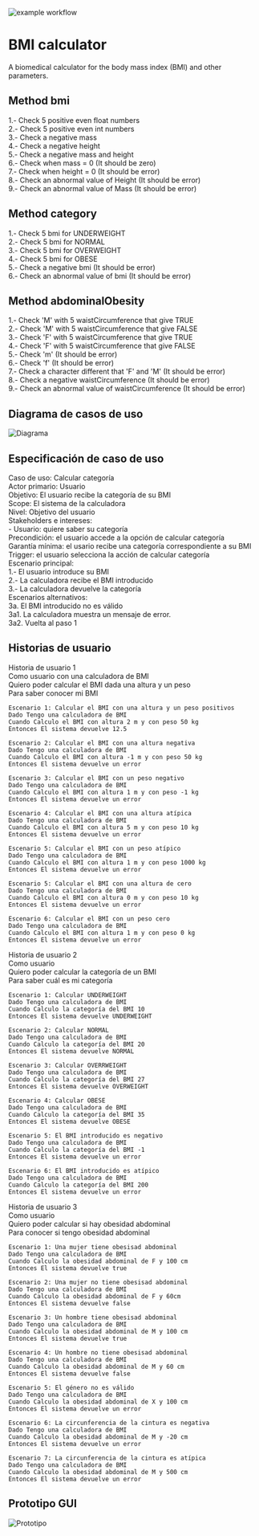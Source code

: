 ![example workflow](https://github.com/jmhorcas/bmicalc/actions/workflows/maven.yml/badge.svg)

# BMI calculator
A biomedical calculator for the body mass index (BMI) and other parameters.

## Method bmi
1.- Check 5 positive even float numbers  
2.- Check 5 positive even int numbers  
3.- Check a negative mass  
4.- Check a negative height  
5.- Check a negative mass and height  
6.- Check when mass = 0 (It should be zero)  
7.- Check when height = 0 (It should be error)  
8.- Check an abnormal value of Height (It should be error)  
9.- Check an abnormal value of Mass (It should be error)  

## Method category
1.- Check 5 bmi for UNDERWEIGHT  
2.- Check 5 bmi for NORMAL  
3.- Check 5 bmi for OVERWEIGHT  
4.- Check 5 bmi for OBESE  
5.- Check a negative bmi (It should be error)  
6.- Check an abnormal value of bmi (It should be error)  

## Method abdominalObesity
1.- Check 'M' with 5 waistCircumference that give TRUE     
2.- Check 'M' with 5 waistCircumference that give FALSE  
3.- Check 'F' with 5 waistCircumference that give TRUE  
4.- Check 'F' with 5 waistCircumference that give FALSE  
5.- Check 'm' (It should be error)  
6.- Check 'f' (It should be error)  
7.- Check a character different that 'F' and 'M' (It should be error)  
8.- Check a negative waistCircumference (It should be error)  
9.- Check an abnormal value of waistCircumference (It should be error)  

## Diagrama de casos de uso

![Diagrama](/doc/CasosDeUso.jpg)

## Especificación de caso de uso
Caso de uso: Calcular categoría  
Actor primario: Usuario  
Objetivo: El usuario recibe la categoría de su BMI  
Scope: El sistema de la calculadora  
Nivel: Objetivo del usuario  
Stakeholders e intereses:  
	- Usuario: quiere saber su categoría  
Precondición: el usuario accede a la opción de calcular categoría  
Garantía mínima: el usario recibe una categoría correspondiente a su BMI  
Trigger: el usuario selecciona la acción de calcular categoría  
Escenario principal:  
1.- El usuario introduce su BMI  
2.- La calculadora recibe el BMI introducido  
3.- La calculadora devuelve la categoría  
Escenarios alternativos:  
3a. El BMI introducido no es válido  
3a1. La calculadora muestra un mensaje de error.  
3a2. Vuelta al paso 1

## Historias de usuario
Historia de usuario 1  
Como usuario con una calculadora de BMI  
Quiero poder calcular el BMI dada una altura y un peso  
Para saber conocer mi BMI  

	Escenario 1: Calcular el BMI con una altura y un peso positivos  
	Dado Tengo una calculadora de BMI  
	Cuando Calculo el BMI con altura 2 m y con peso 50 kg  
	Entonces El sistema devuelve 12.5  

	Escenario 2: Calcular el BMI con una altura negativa  
	Dado Tengo una calculadora de BMI  
	Cuando Calculo el BMI con altura -1 m y con peso 50 kg  
	Entonces El sistema devuelve un error  

	Escenario 3: Calcular el BMI con un peso negativo  
	Dado Tengo una calculadora de BMI  
	Cuando Calculo el BMI con altura 1 m y con peso -1 kg  
	Entonces El sistema devuelve un error  

	Escenario 4: Calcular el BMI con una altura atípica  
	Dado Tengo una calculadora de BMI  
	Cuando Calculo el BMI con altura 5 m y con peso 10 kg  
	Entonces El sistema devuelve un error  

	Escenario 5: Calcular el BMI con un peso atípico  
	Dado Tengo una calculadora de BMI  
	Cuando Calculo el BMI con altura 1 m y con peso 1000 kg  
	Entonces El sistema devuelve un error  

	Escenario 5: Calcular el BMI con una altura de cero  
	Dado Tengo una calculadora de BMI  
	Cuando Calculo el BMI con altura 0 m y con peso 10 kg  
	Entonces El sistema devuelve un error  

	Escenario 6: Calcular el BMI con un peso cero  
	Dado Tengo una calculadora de BMI  
	Cuando Calculo el BMI con altura 1 m y con peso 0 kg  
	Entonces El sistema devuelve un error  
	

Historia de usuario 2  
Como usuario   
Quiero poder calcular la categoría de un BMI  
Para saber cuál es mi categoría  

	Escenario 1: Calcular UNDERWEIGHT  
	Dado Tengo una calculadora de BMI  
	Cuando Calculo la categoría del BMI 10  
	Entonces El sistema devuelve UNDERWEIGHT  

	Escenario 2: Calcular NORMAL  
	Dado Tengo una calculadora de BMI  
	Cuando Calculo la categoría del BMI 20  
	Entonces El sistema devuelve NORMAL  

	Escenario 3: Calcular OVERRWEIGHT  
	Dado Tengo una calculadora de BMI  
	Cuando Calculo la categoría del BMI 27  
	Entonces El sistema devuelve OVERWEIGHT  

	Escenario 4: Calcular OBESE  
	Dado Tengo una calculadora de BMI  
	Cuando Calculo la categoría del BMI 35  
	Entonces El sistema devuelve OBESE  

	Escenario 5: El BMI introducido es negativo  
	Dado Tengo una calculadora de BMI  
	Cuando Calculo la categoría del BMI -1  
	Entonces El sistema devuelve un error  

	Escenario 6: El BMI introducido es atípico  
	Dado Tengo una calculadora de BMI  
	Cuando Calculo la categoría del BMI 200  
	Entonces El sistema devuelve un error  

Historia de usuario 3  
Como usuario  
Quiero poder calcular si hay obesidad abdominal  
Para conocer si tengo obesidad abdominal  

	Escenario 1: Una mujer tiene obesisad abdominal  
	Dado Tengo una calculadora de BMI  
	Cuando Calculo la obesidad abdominal de F y 100 cm  
	Entonces El sistema devuelve true  

	Escenario 2: Una mujer no tiene obesisad abdominal  
	Dado Tengo una calculadora de BMI  
	Cuando Calculo la obesidad abdominal de F y 60cm  
	Entonces El sistema devuelve false  

	Escenario 3: Un hombre tiene obesisad abdominal  
	Dado Tengo una calculadora de BMI   
	Cuando Calculo la obesidad abdominal de M y 100 cm  
	Entonces El sistema devuelve true  

	Escenario 4: Un hombre no tiene obesisad abdominal  
	Dado Tengo una calculadora de BMI  
	Cuando Calculo la obesidad abdominal de M y 60 cm  
	Entonces El sistema devuelve false  

	Escenario 5: El género no es válido  
	Dado Tengo una calculadora de BMI  
	Cuando Calculo la obesidad abdominal de X y 100 cm  
	Entonces El sistema devuelve un error  

	Escenario 6: La circunferencia de la cintura es negativa  
	Dado Tengo una calculadora de BMI  
	Cuando Calculo la obesidad abdominal de M y -20 cm  
	Entonces El sistema devuelve un error  

	Escenario 7: La circunferencia de la cintura es atípica  
	Dado Tengo una calculadora de BMI  
	Cuando Calculo la obesidad abdominal de M y 500 cm  
	Entonces El sistema devuelve un error  

## Prototipo GUI

![Prototipo](/doc/Prototipo.png)